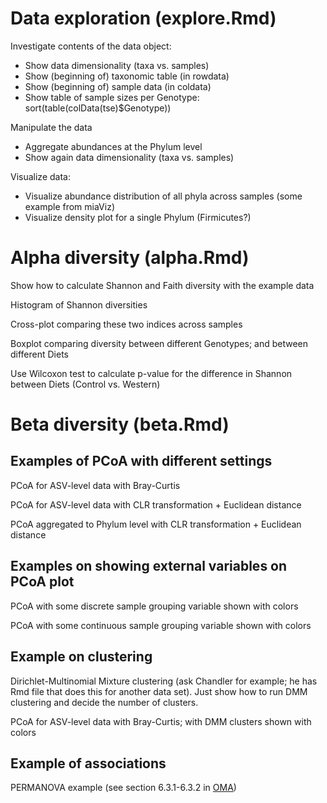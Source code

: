 # Data exploration (explore.Rmd)
 
Investigate contents of the data object:
- Show data dimensionality (taxa vs. samples)
- Show (beginning of) taxonomic table (in rowdata)
- Show (beginning of) sample data (in coldata)
- Show table of sample sizes per Genotype: sort(table(colData(tse)$Genotype))

Manipulate the data
- Aggregate abundances at the Phylum level
- Show again data dimensionality (taxa vs. samples)

Visualize data:
- Visualize abundance distribution of all phyla across samples (some example from miaViz)
- Visualize density plot for a single Phylum (Firmicutes?)


# Alpha diversity (alpha.Rmd)

Show how to calculate Shannon and Faith diversity with the example data

Histogram of Shannon diversities

Cross-plot comparing these two indices across samples

Boxplot comparing diversity between different Genotypes; and between different Diets

Use Wilcoxon test to calculate p-value for the difference in Shannon between Diets (Control vs. Western)


# Beta diversity (beta.Rmd)


## Examples of PCoA with different settings

PCoA for ASV-level data with Bray-Curtis

PCoA for ASV-level data with CLR transformation + Euclidean distance

PCoA aggregated to Phylum level with CLR transformation + Euclidean distance


## Examples on showing external variables on PCoA plot

PCoA with some discrete sample grouping variable shown with colors

PCoA with some continuous sample grouping variable shown with colors


## Example on clustering

Dirichlet-Multinomial Mixture clustering (ask Chandler for example; he
has Rmd file that does this for another data set). Just show how to
run DMM clustering and decide the number of clusters.

PCoA for ASV-level data with Bray-Curtis; with DMM clusters shown with
colors


## Example of associations

PERMANOVA example (see section 6.3.1-6.3.2 in [OMA](https://microbiome.github.io/OMA/microbiome-diversity.html#beta-diversity))





